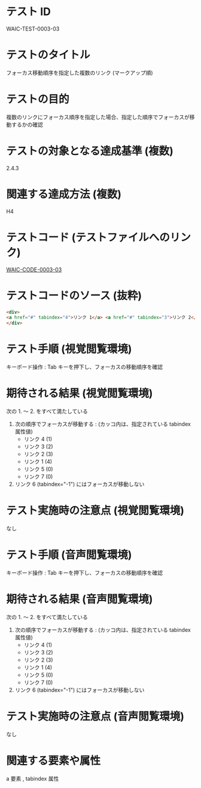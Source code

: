 # テスト ID

WAIC-TEST-0003-03

# テストのタイトル

フォーカス移動順序を指定した複数のリンク (マークアップ順)

# テストの目的

複数のリンクにフォーカス順序を指定した場合、指定した順序でフォーカスが移動するかの確認

# テストの対象となる達成基準 (複数)

2.4.3

# 関連する達成方法 (複数)

H4

# テストコード (テストファイルへのリンク)

[WAIC-CODE-0003-03](https://waic.github.io/as_test/WAIC-CODE/WAIC-CODE-0003-03.html)

# テストコードのソース (抜粋)

```html
<div>
<a href="#" tabindex="4">リンク 1</a> <a href="#" tabindex="3">リンク 2</a> <a href="#" tabindex="2">リンク 3</a> <a href="#" tabindex="1">リンク 4</a> <a href="#" tabindex="0">リンク 5</a> <a href="#" tabindex="-1">リンク 6</a> <a href="#" tabindex="0">リンク 7</a>
</div>

```

# テスト手順 (視覚閲覧環境)

キーボード操作 : Tab キーを押下し、フォーカスの移動順序を確認

# 期待される結果 (視覚閲覧環境)

次の 1. 〜 2. をすべて満たしている

1. 次の順序でフォーカスが移動する : (カッコ内は、指定されている tabindex 属性値)
    - リンク 4 (1)
    - リンク 3 (2)
    - リンク 2 (3)
    - リンク 1 (4)
    - リンク 5 (0)
    - リンク 7 (0)
2. リンク 6 (tabindex="-1") にはフォーカスが移動しない

# テスト実施時の注意点 (視覚閲覧環境)

なし

# テスト手順 (音声閲覧環境)

キーボード操作 : Tab キーを押下し、フォーカスの移動順序を確認

# 期待される結果 (音声閲覧環境)

次の 1. 〜 2. をすべて満たしている

1. 次の順序でフォーカスが移動する : (カッコ内は、指定されている tabindex 属性値)
    - リンク 4 (1)
    - リンク 3 (2)
    - リンク 2 (3)
    - リンク 1 (4)
    - リンク 5 (0)
    - リンク 7 (0)
2. リンク 6 (tabindex="-1") にはフォーカスが移動しない

# テスト実施時の注意点 (音声閲覧環境)

なし

# 関連する要素や属性

a 要素 , tabindex 属性
